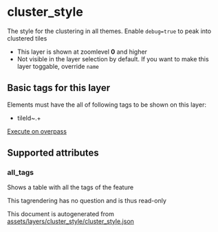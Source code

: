[//]: # (WARNING: this file is automatically generated. Please find the sources at the bottom and edit those sources)

 cluster_style 
===============





The style for the clustering in all themes. Enable `debug=true` to peak into clustered tiles






  - This layer is shown at zoomlevel **0** and higher
  - Not visible in the layer selection by default. If you want to make this layer toggable, override `name`




 Basic tags for this layer 
---------------------------



Elements must have the all of following tags to be shown on this layer:



  - tileId~.+


[Execute on overpass](http://overpass-turbo.eu/?Q=%5Bout%3Ajson%5D%5Btimeout%3A90%5D%3B(%20%20%20%20nwr%5B%22tileId%22%5D(%7B%7Bbbox%7D%7D)%3B%0A)%3Bout%20body%3B%3E%3Bout%20skel%20qt%3B)



 Supported attributes 
----------------------





### all_tags 



Shows a table with all the tags of the feature

This tagrendering has no question and is thus read-only

 

This document is autogenerated from [assets/layers/cluster_style/cluster_style.json](https://github.com/pietervdvn/MapComplete/blob/develop/assets/layers/cluster_style/cluster_style.json)
